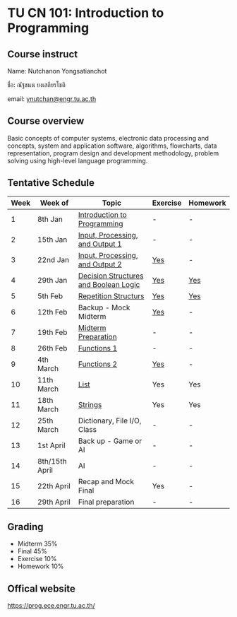 # TU CN 101: Introduction to Programming 

## Course instruct

Name: Nutchanon Yongsatianchot 

ชื่อ: ณัฐชนน ยงเสถียรโชติ

email: ynutchan@engr.tu.ac.th

## Course overview 
Basic concepts of computer systems, electronic data processing and concepts, system and application software, algorithms, flowcharts, data representation, program design and development methodology, problem solving using high-level language programming. 

## Tentative Schedule
| Week | Week of  |   Topic   | Exercise | Homework |
| ---- | -------- | --------- | -------- | -------- |
|  1   | 8th Jan   | [Introduction to Programming](https://docs.google.com/presentation/d/1XvCoo9jS1WmAQPzL7H-9T-ZJxJoy30GwlczNOu6JbOU/edit?usp=sharing)     | - | - |
|  2   | 15th Jan  | [Input, Processing, and Output 1]([https://github.com/yongsa-nut/TU_Intro_Prog/blob/main/Chapter_1_Introduction_to_Python.ipynb](https://github.com/yongsa-nut/TU_Intro_Prog/blob/main/Chapter_2_Input_Processing_and_Output.ipynb)) | - | - | 
|  3   | 22nd Jan  | [Input, Processing, and Output 2]([https://github.com/yongsa-nut/TU_Intro_Prog/blob/main/Chapter_1_Introduction_to_Python.ipynb](https://github.com/yongsa-nut/TU_Intro_Prog/blob/main/Chapter_2_Input_Processing_and_Output.ipynb)) | [Yes](https://github.com/yongsa-nut/TU_Intro_Prog/blob/main/Chapter_2_Exercise.ipynb) | - |
|  4   | 29th Jan  | [Decision Structures and Boolean Logic](https://github.com/yongsa-nut/TU_Intro_Prog/blob/main/Chapter_2_Input_Processing_and_Output.ipynb) | [Yes](https://github.com/yongsa-nut/TU_Intro_Prog/blob/main/Chapter_3_Exercise.ipynb) | [Yes](https://github.com/yongsa-nut/TU_Intro_Prog/blob/main/Chapter_3_Homework.ipynb) |
|  5   | 5th Feb   | [Repetition Structurs](https://github.com/yongsa-nut/TU_Intro_Prog/blob/main/Chapter_4_Repitition_Structures.ipynb)            | [Yes](https://github.com/yongsa-nut/TU_Intro_Prog/blob/main/Chapter_4_Exercise.ipynb) | [Yes](https://github.com/yongsa-nut/TU_Intro_Prog/blob/main/Chapter_4_Homework.ipynb) |
|  6   | 12th Feb  | Backup - Mock Midterm           | [Yes](https://github.com/yongsa-nut/TU_Intro_Prog/blob/main/Mock_Midterm.ipynb) | -   |
|  7   | 19th Feb  | [Midterm Preparation](https://github.com/yongsa-nut/TU_Intro_Prog/blob/main/Mock_Midterm.ipynb)             | -   | -   |
|  8   | 26th Feb  | [Functions 1](https://github.com/yongsa-nut/TU_Intro_Prog/blob/main/Chapter_5_Function.ipynb)                     | -   | -   |
|  9   | 4th March | [Functions 2](https://github.com/yongsa-nut/TU_Intro_Prog/blob/main/Chapter_5_Function.ipynb)                     | [Yes](https://github.com/yongsa-nut/TU_Intro_Prog/blob/main/Chapter_5_Exercise.ipynb)   | -   |
|  10  | 11th March | [List](https://github.com/yongsa-nut/TU_Intro_Prog/blob/main/Chapter_6_List_and_Tuple.ipynb)                | Yes | Yes |
|  11  | 18th March | [Strings](https://github.com/yongsa-nut/TU_Intro_Prog/blob/main/Chapter_7_Strings.ipynb)                    | Yes | Yes |
|  12  | 25th March | Dictionary, File I/O, Class    | -   | -   |
|  13  | 1st April  | Back up - Game or AI                     | -   | -   |
|  14  | 8th/15th April  | AI                        | -   | -   | 
|  15  | 22th April | Recap and Mock Final           | Yes | -   |
|  16  | 29th April | Final preparation              | -   | -   |

## Grading 
* Midterm 35%
* Final   45%
* Exercise 10%
* Homework 10%

## Offical website
https://prog.ece.engr.tu.ac.th/ 
